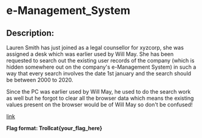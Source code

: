 
# e-Management_System
## Description:
Lauren Smith has just joined as a legal counsellor for xyzcorp, she was assigned a desk which was earlier used by Will May. She has been requested to search out the existing user records of the company (which is hidden somewhere out on the company's e-Management System) in such a way that every search involves the date 1st january and the search should be between 2000 to 2020. 

Since the PC was earlier used by Will May, he used to do the search work as well but he forgot to clear all the browser data which means the existing values present on the browser would be of Will May so don't be confused!

[link](http://134.209.105.166)

**Flag format: Trollcat{your_flag_here}**

